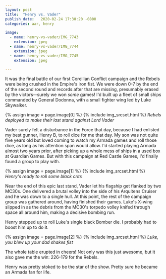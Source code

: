 ```yaml
---
layout: post
title:  "Henry vs. Vader"
publish_date:   2020-02-24 17:30:20 -0800
categories: aar, henry

image:
  - name: henry-vs-vader/IMG_7743
    extension: jpeg
  - name: henry-vs-vader/IMG_7744
    extension: jpeg
  - name: henry-vs-vader/IMG_7745
    extension: jpeg

---
```


It was the final battle of our first Corellian Conflict campaign and the Rebels were being crushed in the Empire's iron fist. We were down 0-7 by the end of the second round and records after that are missing, presumably erased by the victors--surely we won _some_ games! I'd built up a fleet of small ships commanded by General Dodonna, with a small fighter wing led by Luke Skywalker.

{% assign image = page.image[0] %}
{% include img_srcset.html %}
_Rebels deployed to make their last stand against Lord Vader_

Vader surely felt a disturbance in the Force that day, because I had enlisted my best gunner, Henry B, to roll dice for me that day. My son was not quite five years old but loved coming to watch my Armada games and roll those dice, as long as his attention span would allow. I'd started playing Armada almost two years prior, after picking up a whole mess of ships in a used box at Guardian Games. But with this campaign at Red Castle Games, I'd finally found a group to play with.

{% assign image = page.image[1] %}
{% include img_srcset.html %}
_Henry's ready to roll some black crits_

Near the end of this epic last stand, Vader let his flagship get flanked by two MC30s. One delivered a brutal volley into the side of his Arquitens Cruiser and he was down to a single hull. At this point, the rest of the campaign group was gathered around, having finished their games. Luke's X-wing slipped in as the debris from the MC30's torpedo volley knifed through space all around him, making a decisive bombing run.

Henry stepped up to roll Luke's single black Bomber die. I probably had to boost him up to do it.

{% assign image = page.image[2] %}
{% include img_srcset.html %}
_Luke, you blew up your dad *shakes fist*_

The whole table erupted in cheers! Not only was this just awesome, but it also gave me the win: 226-179 for the Rebels.

Henry was pretty stoked to be the star of the show. Pretty sure he became an Armada fan for life.
